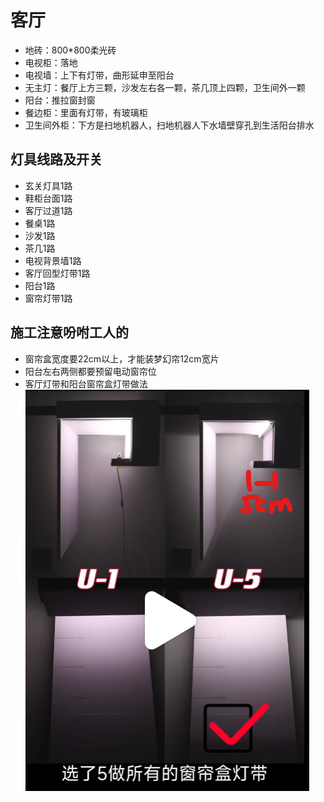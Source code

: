 # 客厅

* 地砖：800*800柔光砖
* 电视柜：落地
* 电视墙：上下有灯带，曲形延申至阳台
* 无主灯：餐厅上方三颗，沙发左右各一颗，茶几顶上四颗，卫生间外一颗
* 阳台：推拉窗封窗
* 餐边柜：里面有灯带，有玻璃柜
* 卫生间外柜：下方是扫地机器人，扫地机器人下水墙壁穿孔到生活阳台排水

## 灯具线路及开关

* 玄关灯具1路
* 鞋柜台面1路
* 客厅过道1路
* 餐桌1路
* 沙发1路
* 茶几1路
* 电视背景墙1路
* 客厅回型灯带1路
* 阳台1路
* 窗帘灯带1路

## 施工注意吩咐工人的

* 窗帘盒宽度要22cm以上，才能装梦幻帘12cm宽片
* 阳台左右两侧都要预留电动窗帘位
* 客厅灯带和阳台窗帘盒灯带做法
![](./img/灯带灯槽安装.png)